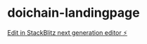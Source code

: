 # doichain-landingpage

[Edit in StackBlitz next generation editor ⚡️](https://stackblitz.com/~/github.com/neubuot/doichain-landingpage)